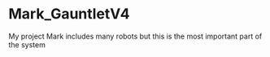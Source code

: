 # Mark_GauntletV4
 My project Mark includes many robots but this is the most important part of the system
